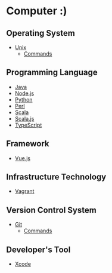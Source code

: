Computer :)
========

Operating System
--------
- [Unix](unix)
  * [Commands](unix/commands.sh)

Programming Language
--------
- [Java](java)
- [Node.js](nodejs)
- [Python](python)
- [Perl](perl)
- [Scala](scala)
- [Scala.js](scalajs)
- [TypeScript](typeScript)

Framework
--------
- [Vue.js](vuejs)

Infrastructure Technology
--------
- [Vagrant](infrastructure/vagrants)

Version Control System
--------
- [Git](git)
  * [Commands](git/commands.sh)

Developer's Tool
--------
- [Xcode](apple_developer/xcode)
